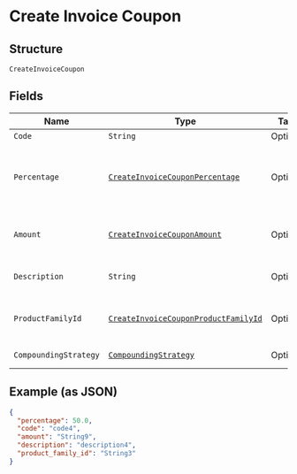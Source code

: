 
# Create Invoice Coupon

## Structure

`CreateInvoiceCoupon`

## Fields

| Name | Type | Tags | Description | Getter | Setter |
|  --- | --- | --- | --- | --- | --- |
| `Code` | `String` | Optional | - | String getCode() | setCode(String code) |
| `Percentage` | [`CreateInvoiceCouponPercentage`](../../doc/models/containers/create-invoice-coupon-percentage.md) | Optional | This is a container for one-of cases.<br>**Constraints**: `<= 100` | CreateInvoiceCouponPercentage getPercentage() | setPercentage(CreateInvoiceCouponPercentage percentage) |
| `Amount` | [`CreateInvoiceCouponAmount`](../../doc/models/containers/create-invoice-coupon-amount.md) | Optional | This is a container for one-of cases. | CreateInvoiceCouponAmount getAmount() | setAmount(CreateInvoiceCouponAmount amount) |
| `Description` | `String` | Optional | **Constraints**: *Maximum Length*: `255` | String getDescription() | setDescription(String description) |
| `ProductFamilyId` | [`CreateInvoiceCouponProductFamilyId`](../../doc/models/containers/create-invoice-coupon-product-family-id.md) | Optional | This is a container for one-of cases. | CreateInvoiceCouponProductFamilyId getProductFamilyId() | setProductFamilyId(CreateInvoiceCouponProductFamilyId productFamilyId) |
| `CompoundingStrategy` | [`CompoundingStrategy`](../../doc/models/compounding-strategy.md) | Optional | - | CompoundingStrategy getCompoundingStrategy() | setCompoundingStrategy(CompoundingStrategy compoundingStrategy) |

## Example (as JSON)

```json
{
  "percentage": 50.0,
  "code": "code4",
  "amount": "String9",
  "description": "description4",
  "product_family_id": "String3"
}
```

